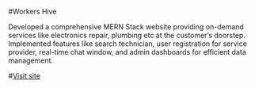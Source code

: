#Workers Hive

Developed a comprehensive MERN Stack website providing on-demand services like electronics repair, plumbing etc
at the customer’s doorstep. Implemented features like search technician, user registration for service provider,
real-time chat window, and admin dashboards for efficient data management. 

#[Visit site](https://workers-hive.vercel.app/)


